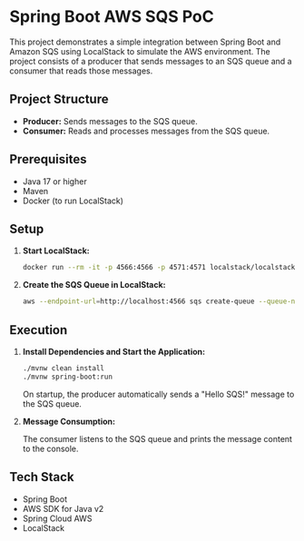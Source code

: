 # Spring Boot AWS SQS PoC

This project demonstrates a simple integration between Spring Boot and Amazon SQS using LocalStack to simulate the AWS environment. The project consists of a producer that sends messages to an SQS queue and a consumer that reads those messages.

## Project Structure

- **Producer:** Sends messages to the SQS queue.
- **Consumer:** Reads and processes messages from the SQS queue.

## Prerequisites

- Java 17 or higher
- Maven
- Docker (to run LocalStack)

## Setup

1. **Start LocalStack:**

    ```bash
    docker run --rm -it -p 4566:4566 -p 4571:4571 localstack/localstack
    ```
2. **Create the SQS Queue in LocalStack:**

    ```bash
    aws --endpoint-url=http://localhost:4566 sqs create-queue --queue-name my-aws-queue
    ```
## Execution
1. **Install Dependencies and Start the Application:**

    ```bash
    ./mvnw clean install
    ./mvnw spring-boot:run
    ```
   On startup, the producer automatically sends a "Hello SQS!" message to the SQS queue.


2. **Message Consumption:**

   The consumer listens to the SQS queue and prints the message content to the console.

## Tech Stack
- Spring Boot
- AWS SDK for Java v2
- Spring Cloud AWS
- LocalStack

